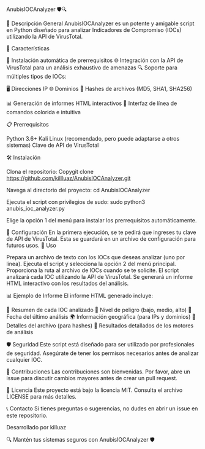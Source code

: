 AnubisIOCAnalyzer 🛡️🔍

🌟 Descripción General
AnubisIOCAnalyzer es un potente y amigable script en Python diseñado para analizar Indicadores de Compromiso (IOCs) utilizando la API de VirusTotal.

🚀 Características

🔧 Instalación automática de prerrequisitos
🌐 Integración con la API de VirusTotal para un análisis exhaustivo de amenazas
🔍 Soporte para múltiples tipos de IOCs:

🖥️ Direcciones IP
🌐 Dominios
🧬 Hashes de archivos (MD5, SHA1, SHA256)


📊 Generación de informes HTML interactivos
🎨 Interfaz de línea de comandos colorida e intuitiva

📋 Prerrequisitos

Python 3.6+
Kali Linux (recomendado, pero puede adaptarse a otros sistemas)
Clave de API de VirusTotal

🛠️ Instalación

Clona el repositorio:
Copygit clone https://github.com/killluaz/AnubisIOCAnalyzer.git

Navega al directorio del proyecto:
cd AnubisIOCAnalyzer

Ejecuta el script con privilegios de sudo:
sudo python3 anubis_ioc_analyzer.py

Elige la opción 1 del menú para instalar los prerrequisitos automáticamente.

🔑 Configuración
En la primera ejecución, se te pedirá que ingreses tu clave de API de VirusTotal. Esta se guardará en un archivo de configuración para futuros usos.
🚀 Uso

Prepara un archivo de texto con los IOCs que deseas analizar (uno por línea).
Ejecuta el script y selecciona la opción 2 del menú principal.
Proporciona la ruta al archivo de IOCs cuando se te solicite.
El script analizará cada IOC utilizando la API de VirusTotal.
Se generará un informe HTML interactivo con los resultados del análisis.

📊 Ejemplo de Informe
El informe HTML generado incluye:

📌 Resumen de cada IOC analizado
🚦 Nivel de peligro (bajo, medio, alto)
📅 Fecha del último análisis
🌍 Información geográfica (para IPs y dominios)
📁 Detalles del archivo (para hashes)
🔬 Resultados detallados de los motores de análisis

🛡️ Seguridad
Este script está diseñado para ser utilizado por profesionales de seguridad. Asegúrate de tener los permisos necesarios antes de analizar cualquier IOC.

🤝 Contribuciones
Las contribuciones son bienvenidas. Por favor, abre un issue para discutir cambios mayores antes de crear un pull request.

📜 Licencia
Este proyecto está bajo la licencia MIT. Consulta el archivo LICENSE para más detalles.

📞 Contacto
Si tienes preguntas o sugerencias, no dudes en abrir un issue en este repositorio.

Desarrollado por killuaz

🔍 Mantén tus sistemas seguros con AnubisIOCAnalyzer 🛡️
